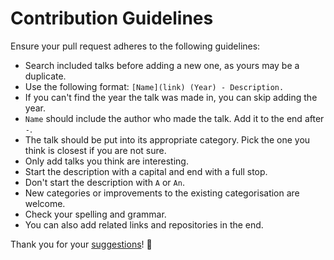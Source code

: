 # Contribution Guidelines
Ensure your pull request adheres to the following guidelines:
- Search included talks before adding a new one, as yours may be a duplicate.
- Use the following format: `[Name](link) (Year) - Description.`
- If you can't find the year the talk was made in, you can skip adding the year.
- `Name` should include the author who made the talk. Add it to the end after `-`.
- The talk should be put into its appropriate category. Pick the one you think is closest if you are not sure.
- Only add talks you think are interesting.
- Start the description with a capital and end with a full stop.
- Don't start the description with `A` or `An`.
- New categories or improvements to the existing categorisation are welcome.
- Check your spelling and grammar.
- You can also add related links and repositories in the end.

Thank you for your [suggestions](../../edit/master/readme.md)! 💜